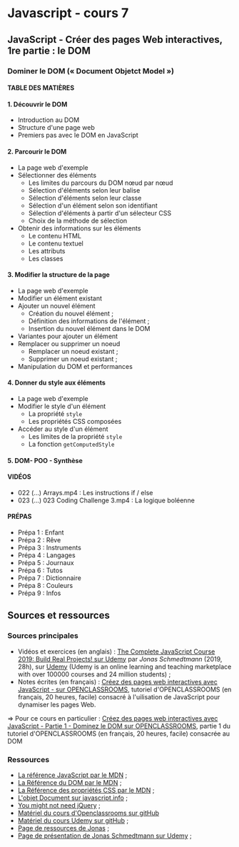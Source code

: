 # Javascript - cours 7

## JavaScript - Créer des pages Web interactives, 1re partie : le DOM

### Dominer le DOM (« Document Objetct Model »)

#### TABLE DES MATIÈRES

#### 1. Découvrir le DOM

- Introduction au DOM
- Structure d'une page web
- Premiers pas avec le DOM en JavaScript

#### 2. Parcourir le DOM

- La page web d'exemple
- Sélectionner des éléments
	- Les limites du parcours du DOM nœud par nœud
	- Sélection d'éléments selon leur balise
	- Sélection d'éléments selon leur classe
	- Sélection d'un élément selon son identifiant
	- Sélection d'éléments à partir d'un sélecteur CSS
	- Choix de la méthode de sélection
- Obtenir des informations sur les éléments
	- Le contenu HTML
	- Le contenu textuel
	- Les attributs
	- Les classes

#### 3. Modifier la structure de la page

- La page web d'exemple
- Modifier un élément existant
- Ajouter un nouvel élément
	- Création du nouvel élément ;
	- Définition des informations de l'élément ;
	- Insertion du nouvel élément dans le DOM
- Variantes pour ajouter un élément
- Remplacer ou supprimer un noeud
	- Remplacer un noeud existant ;
	- Supprimer un noeud existant ;
- Manipulation du DOM et performances

#### 4. Donner du style aux éléments

- La page web d'exemple
- Modifier le style d'un élément
	- La propriété `style`
	- Les propriétés CSS composées
- Accéder au style d'un élément
	- Les limites de la propriété `style`
	- La fonction `getComputedStyle`

#### 5. DOM- POO - Synthèse


#### VIDÉOS

- 022 (…) Arrays.mp4 : Les instructions if / else
- 023 (…) 023 Coding Challenge 3.mp4 : La logique boléenne

#### PRÉPAS

- Prépa 1 : Enfant
- Prépa 2 : Rêve
- Prépa 3 : Instruments
- Prépa 4 : Langages
- Prépa 5 : Journaux
- Prépa 6 : Tutos
- Prépa 7 : Dictionnaire
- Prépa 8 : Couleurs
- Prépa 9 : Infos


## Sources et ressources

### Sources principales

- Vidéos et exercices (en anglais) : [The Complete JavaScript Course 2019: Build Real Projects! sur Udemy](https://www.udemy.com/course/the-complete-javascript-course/) par _Jonas Schmedtmann_ (2019, 28h), sur [Udemy](https://www.udemy.com) (Udemy is an online learning and teaching marketplace with over 100000 courses and 24 million students) ;
- Notes écrites (en français) : [Créez des pages web interactives avec JavaScript - sur OPENCLASSROOMS](https://openclassrooms.com/fr/courses/3306901-creez-des-pages-web-interactives-avec-javascript), tutoriel d'OPENCLASSROOMS (en français, 20 heures, facile) consacré à l'uilisation de JavaScript pour dynamiser les pages Web.

=> Pour ce cours en particulier : [Créez des pages web interactives avec JavaScript - Partie 1 - Dominez le DOM sur OPENCLASSROOMS](https://openclassrooms.com/fr/courses/3306901-creez-des-pages-web-interactives-avec-javascript), partie 1 du tutoriel d'OPENCLASSROOMS (en français, 20 heures, facile) consacrée au DOM

### Ressources

- [La référence JavaScript par le MDN](https://developer.mozilla.org/en-US/docs/Web/JavaScript/Reference) ;
- [La Référence du DOM par le MDN](https://developer.mozilla.org/fr/docs/Web/API/Document_Object_Model) ;
- [La Référence des propriétés CSS par le MDN](https://developer.mozilla.org/en-US/docs/Web/CSS/CSS_Properties_Reference) ;
- [L'objet Document sur javascript.info](https://javascript.info/document) ;
- [You might not need jQuery](http://youmightnotneedjquery.com/) ; 
- [Matériel du cours d'Openclassrooms sur gitHub](https://github.com/oc-courses/javascript-web)
- [Matériel du cours Udemy sur gitHub](https://github.com/jonasschmedtmann/complete-javascript-course) ;
- [Page de ressources de Jonas](http://codingheroes.io/resources/) ;
- [Page de présentation de Jonas Schmedtmann sur Udemy](https://www.udemy.com/user/jonasschmedtmann/) ;

